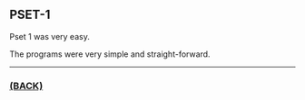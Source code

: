 ## PSET-1
Pset 1 was very easy.

The programs were very simple and straight-forward.

---

### [(BACK)](https://github.com/theamankumarsingh/amfoss-tasks/tree/main/task-10)
